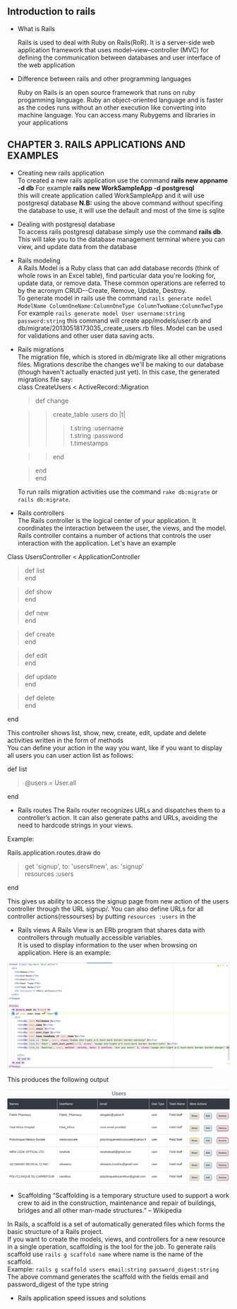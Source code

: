 ## Introduction to rails

 + What is Rails   
 
   Rails is used to deal with Ruby on Rails(RoR). It is a server-side web application framework that uses model–view–controller (MVC) for defining the          communication between databases and user interface of the web application
 + Difference between rails and other programming languages   
 
    Ruby on Rails is an open source framework that runs on ruby progamming language. Ruby an object-oriented language and is faster as the codes runs without     an other execution like converting into machine language. You can access many Rubygems and libraries in your applications
   
## CHAPTER 3. RAILS APPLICATIONS AND EXAMPLES
   
 + Creating new rails application  
   To created a new rails application use the command **rails new appname -d db** For example **rails new WorkSampleApp -d postgresql**  
   this will create application called WorkSampleApp and it will use postgresql database
   **N.B:** using the above command without specifing the database to use, it will use the default and most of the time is sqlite
 + Dealing with postgresql database  
   To access rails postgresql database simply use the command **rails db**. This will take you to the database management terminal where you can view, and update data from the database
 + Rails modeling  
   A Rails Model is a Ruby class that can add database records (think of whole rows in an Excel table), find particular data you're looking for, update        data, or remove data. These common operations are referred to by the acronym CRUD--Create, Remove, Update, Destroy.  
   To generate model in rails use the command `rails generate model ModelName ColumnOneName:ColumnOneType ColumnTwoName:ColumnTwoType`  
   For example `rails generate model User username:string password:string`  this command will create app/models/user.rb and              db/migrate/20130518173035_create_users.rb files. Model can be used for validations and other user data saving acts.  
 + Rails migrations  
 The migration file, which is stored in db/migrate like all other migrations files. Migrations describe the changes we'll be making to our database (though   haven't actually enacted just yet). In this case, the generated migrations file say:  
  class CreateUsers < ActiveRecord::Migration  
  
   > def change  
   
   >> create_table :users do |t|  
   >>> t.string :username  
   >>> t.string :password  
   >>> t.timestamps  
   
   >> end  
   
   > end  
  end  
  
    To run rails migration activities use the command `rake db:migrate` or `rails db:migrate`.  
 + Rails controllers  
 The Rails controller is the logical center of your application. It coordinates the interaction between the user, the views, and the model.  
 Rails controller contains a number of actions that controls the user interaction with the application. Let's have an example  
 
 Class UsersController < ApplicationController  
 
  > def list  
   end
   
  > def show  
   end
   
   > def new  
   end
   
   > def create  
   end
   
   > def edit  
   end
   
   > def update  
   end
   
   > def delete  
   end

end

This controller shows list, show, new, create, edit, update and delete activities written in the form of methods  
You can define your action in the way you want, like if you want to display all users you can user action list as follows:  

  def list  
  
  > @users = User.all  
  
  end  
  
 + Rails routes
 The Rails router recognizes URLs and dispatches them to a controller’s action. It can also generate paths and URLs, avoiding the need to hardcode strings in your views.
 
 Example:  
 
 Rails.application.routes.draw do  
 
   > get 'signup', to: 'users#new', as: 'signup'  
   resources :users  
   
 end 
 
 This gives us ability to access the signup page from new action of the users controller through the URL signup/.  You can also define URLs for all controller actions(ressourses) by putting `resources :users` in the 
 
 + Rails views
 A Rails View is an ERb program that shares data with controllers through mutually accessible variables.  
 It is used to display information to the user when browsing on application. Here is an example:  
 
 ![Rails view example!](view.png "This shows you all users on the users page")  
 
 This produces the following output  
 
 ![Rails view example!](users.png "Users") 
 
 + Scaffolding
 “Scaffolding is a temporary structure used to support a work crew to aid in the construction, maintenance and repair of buildings, bridges and all other man-made structures.” – Wikipedia  
 
 In Rails, a scaffold is a set of automatically generated files which forms the basic structure of a Rails project.  
 If you want to create the models, views, and controllers for a new resource in a single operation, scaffolding is the tool for the job.
 To generate rails scaffold use `rails g scaffold name` where name is the name of the scaffold.  
 Example: `rails g scaffold users email:string password_digest:string`  
 The above command generates the scaffold with the fields email and password_digest of the type string
 + Rails application speed issues and solutions 
 


